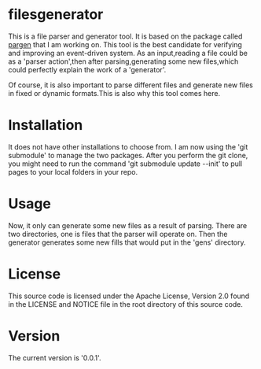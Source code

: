 # filesgenerator
This is a file parser and generator tool. It is based on the package called [pargen](https://github.com/zhiyuanfeng-git/pargen) that I am working on. This tool is the best candidate for verifying and improving an event-driven system. As an input,reading a file could be as a 'parser action',then after parsing,generating some new files,which could perfectly explain the work of a 'generator'.

Of course, it is also important to parse different files and generate new files in fixed or dynamic formats.This is also why this tool comes here.

# Installation
It does not have other installations to choose from. I am now using the 'git submodule' to manage the two packages. After you perform the git clone, you might need to run the command 'git submodule update --init' to pull pages to your local folders in your repo.

# Usage
Now, it only can generate some new files as a result of parsing. There are two directories, one is files that the parser will operate on. Then the generator generates some new fills that would put in the 'gens' directory.

# License
This source code is licensed under the Apache License, Version 2.0 found in the LICENSE and NOTICE file in the root directory of this source code.

# Version
The current version is '0.0.1'.

